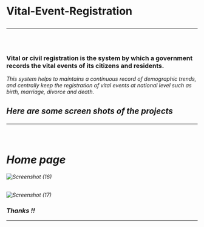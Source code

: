 # Vital-Event-Registration <hr>
<br>

### Vital or civil registration is the system by which a government records the vital events of its citizens and residents.

<i> This system helps to maintains a continuous record of demographic trends, and centrally keep the registration of vital events at national level such as birth, marriage, divorce and death.<i>

## Here are some screen shots of the projects <hr>

<br>

# Home page <br>


![Screenshot (16)](https://user-images.githubusercontent.com/84455217/177803916-57dd42e9-318b-4765-9539-737585b3d879.png) <br><br>

![Screenshot (17)](https://user-images.githubusercontent.com/84455217/177804136-4fea92e8-f762-490a-bc4c-d7081fc36f59.png)


### Thanks !! <hr>

